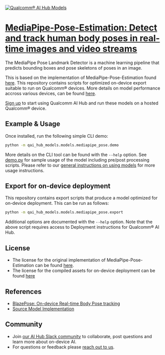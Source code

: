 [![Qualcomm® AI Hub Models](https://qaihub-public-assets.s3.us-west-2.amazonaws.com/qai-hub-models/quic-logo.jpg)](../../README.md)


# [MediaPipe-Pose-Estimation: Detect and track human body poses in real-time images and video streams](https://aihub.qualcomm.com/models/mediapipe_pose)

The MediaPipe Pose Landmark Detector is a machine learning pipeline that predicts bounding boxes and pose skeletons of poses in an image.

This is based on the implementation of MediaPipe-Pose-Estimation found [here](https://github.com/zmurez/MediaPipePyTorch/). This repository contains scripts for optimized on-device
export suitable to run on Qualcomm® devices. More details on model performance
accross various devices, can be found [here](https://aihub.qualcomm.com/models/mediapipe_pose).

[Sign up](https://myaccount.qualcomm.com/signup) to start using Qualcomm AI Hub and run these models on a hosted Qualcomm® device.




## Example & Usage


Once installed, run the following simple CLI demo:

```bash
python -m qai_hub_models.models.mediapipe_pose.demo
```
More details on the CLI tool can be found with the `--help` option. See
[demo.py](demo.py) for sample usage of the model including pre/post processing
scripts. Please refer to our [general instructions on using
models](../../../#getting-started) for more usage instructions.

## Export for on-device deployment

This repository contains export scripts that produce a model optimized for
on-device deployment. This can be run as follows:

```bash
python -m qai_hub_models.models.mediapipe_pose.export
```
Additional options are documented with the `--help` option. Note that the above
script requires access to Deployment instructions for Qualcomm® AI Hub.


## License
* The license for the original implementation of MediaPipe-Pose-Estimation can be found
  [here](https://github.com/zmurez/MediaPipePyTorch/blob/master/LICENSE).
* The license for the compiled assets for on-device deployment can be found [here](https://qaihub-public-assets.s3.us-west-2.amazonaws.com/qai-hub-models/Qualcomm+AI+Hub+Proprietary+License.pdf)


## References
* [BlazePose: On-device Real-time Body Pose tracking](https://arxiv.org/abs/2006.10204)
* [Source Model Implementation](https://github.com/zmurez/MediaPipePyTorch/)



## Community
* Join [our AI Hub Slack community](https://aihub.qualcomm.com/community/slack) to collaborate, post questions and learn more about on-device AI.
* For questions or feedback please [reach out to us](mailto:ai-hub-support@qti.qualcomm.com).
